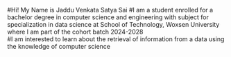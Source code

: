 #Hi! My Name is Jaddu Venkata Satya Sai
#I am a student enrolled for a bachelor degree in computer science and engineering with subject for specialization in data science at School of Technology, Woxsen University where I am part of the cohort batch 2024-2028  
#I am interested to learn about the retrieval of information from a data using the knowledge of computer science
